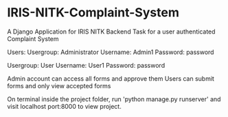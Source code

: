 # IRIS-NITK-Complaint-System
A Django Application for IRIS NITK Backend Task for a user authenticated Complaint System

Users:
Usergroup: Administrator
Username: Admin1
Password: password

Usergroup: User
Username: User1
Password: password


Admin account can access all forms and approve them
Users can submit forms and only view accepted forms


On terminal inside the project folder, run 'python manage.py runserver' and visit localhost port:8000 to view project. 

